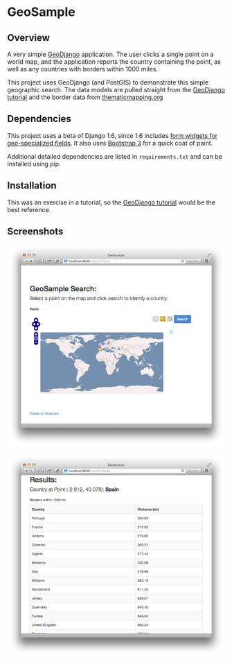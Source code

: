 # GeoSample

## Overview 

A very simple [GeoDjango](http://geodjango.org) application.  The user clicks a single point on a world map, and the application reports the country containing the point, as well as any countries with borders within 1000 miles.

This project uses GeoDjango (and PostGIS) to demonstrate this simple geographic search.  The data models are pulled straight from the [GeoDjango tutorial](https://docs.djangoproject.com/en/dev/ref/contrib/gis/tutorial/) and the border data from [thematicmapping.org](http://thematicmapping.org)

## Dependencies

This project uses a beta of Django 1.6, since 1.6 includes [form widgets for geo-specialized fields](https://docs.djangoproject.com/en/dev/releases/1.6/#geodjango-form-widgets).  It also uses [Bootstrap 3](http://getbootstrap.com) for a quick coat of paint.  

Additional detailed dependencies are listed in `requirements.txt` and can be installed using pip.

## Installation

This was an exercise in a tutorial, so the [GeoDjango tutorial](https://docs.djangoproject.com/en/dev/ref/contrib/gis/tutorial/) would be the best reference.

## Screenshots

![Search form](screenshots/search_form.png)

![Search results](screenshots/search_results.png)